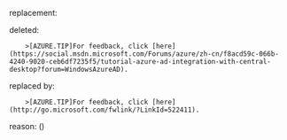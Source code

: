 replacement:

deleted:

		>[AZURE.TIP]For feedback, click [here](https://social.msdn.microsoft.com/Forums/azure/zh-cn/f8acd59c-066b-4240-9020-ceb6df7235f5/tutorial-azure-ad-integration-with-central-desktop?forum=WindowsAzureAD).

replaced by:

		>[AZURE.TIP]For feedback, click [here](http://go.microsoft.com/fwlink/?LinkId=522411).

reason: ()

